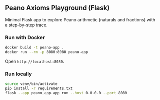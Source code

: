 ## Peano Axioms Playground (Flask)

Minimal Flask app to explore Peano arithmetic (naturals and fractions) with a step-by-step trace.

### Run with Docker
```bash
docker build -t peano-app .
docker run --rm -p 8080:8080 peano-app
```
Open `http://localhost:8080`.

### Run locally
```bash
source venv/bin/activate
pip install -r requirements.txt
flask --app peano_app.app run --host 0.0.0.0 --port 8080
```